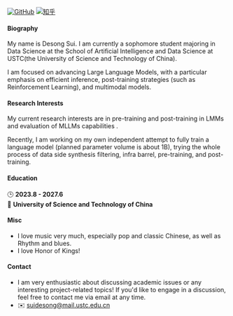 [![GitHub](https://img.shields.io/badge/GitHub-%23121011?style=for-the-badge&logo=github&logoColor=white)](https://github.com/sds7788)
[![知乎](https://img.shields.io/badge/%E7%9F%A5%E4%B9%8E-%231E2A2A?style=for-the-badge&logo=zhihu&logoColor=blue)](https://www.zhihu.com/people/tb8bey)


#### Biography

My name is Desong Sui. I am currently a sophomore student majoring in Data Science at the School of Artificial Intelligence and Data Science at USTC(the University of Science and Technology of China).

I am focused on advancing Large Language Models, with a particular emphasis on efficient inference, post-training strategies (such as Reinforcement Learning), and multimodal models.

#### Research Interests

My current research interests are in pre-training and post-training in LMMs and evaluation of MLLMs capabilities .

Recently, I am working on my own independent attempt to fully train a language model (planned parameter volume is about 1B), trying the whole process of data side synthesis filtering, infra barrel, pre-training, and post-training.

#### Education

🕒 **2023.8 - 2027.6**  
📍 **University of Science and Technology of China**  


#### Misc

* I love music very much, especially pop and classic Chinese, as well as Rhythm and blues.
* I love Honor of Kings!

#### Contact

* I am very enthusiastic about discussing academic issues or any interesting project-related topics! If you'd like to engage in a discussion, feel free to contact me via email at any time. 
* ✉️ [suidesong@mail.ustc.edu.cn](suidesong@mail.ustc.edu.cn)
